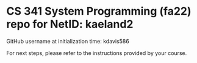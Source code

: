 # CS 341 System Programming (fa22) repo for NetID: kaeland2

GitHub username at initialization time: kdavis586

For next steps, please refer to the instructions provided by your course.
